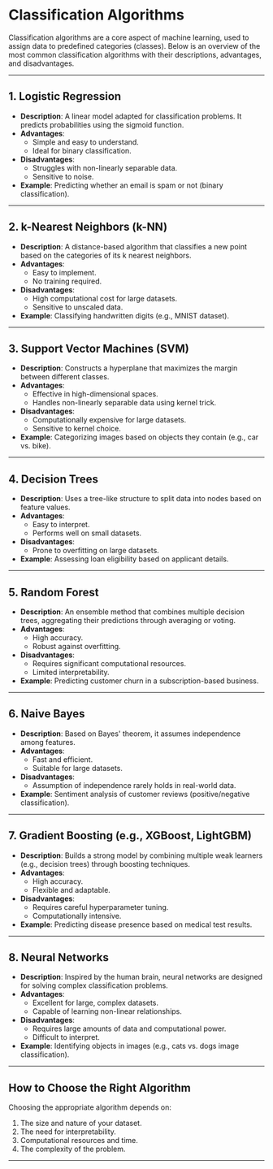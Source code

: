 # Classification Algorithms

Classification algorithms are a core aspect of machine learning, used to assign data to predefined categories (classes).
Below is an overview of the most common classification algorithms with their descriptions, advantages, and
disadvantages.

---

## 1. Logistic Regression

- **Description**: A linear model adapted for classification problems. It predicts probabilities using the sigmoid
  function.
- **Advantages**:
    - Simple and easy to understand.
    - Ideal for binary classification.
- **Disadvantages**:
    - Struggles with non-linearly separable data.
    - Sensitive to noise.
- **Example**: Predicting whether an email is spam or not (binary classification).

---

## 2. k-Nearest Neighbors (k-NN)

- **Description**: A distance-based algorithm that classifies a new point based on the categories of its k nearest
  neighbors.
- **Advantages**:
    - Easy to implement.
    - No training required.
- **Disadvantages**:
    - High computational cost for large datasets.
    - Sensitive to unscaled data.
- **Example**: Classifying handwritten digits (e.g., MNIST dataset).

---

## 3. Support Vector Machines (SVM)

- **Description**: Constructs a hyperplane that maximizes the margin between different classes.
- **Advantages**:
    - Effective in high-dimensional spaces.
    - Handles non-linearly separable data using kernel trick.
- **Disadvantages**:
    - Computationally expensive for large datasets.
    - Sensitive to kernel choice.
- **Example**: Categorizing images based on objects they contain (e.g., car vs. bike).

---

## 4. Decision Trees

- **Description**: Uses a tree-like structure to split data into nodes based on feature values.
- **Advantages**:
    - Easy to interpret.
    - Performs well on small datasets.
- **Disadvantages**:
    - Prone to overfitting on large datasets.
- **Example**: Assessing loan eligibility based on applicant details.

---

## 5. Random Forest

- **Description**: An ensemble method that combines multiple decision trees, aggregating their predictions through
  averaging or voting.
- **Advantages**:
    - High accuracy.
    - Robust against overfitting.
- **Disadvantages**:
    - Requires significant computational resources.
    - Limited interpretability.
- **Example**: Predicting customer churn in a subscription-based business.

---

## 6. Naive Bayes

- **Description**: Based on Bayes' theorem, it assumes independence among features.
- **Advantages**:
    - Fast and efficient.
    - Suitable for large datasets.
- **Disadvantages**:
    - Assumption of independence rarely holds in real-world data.
- **Example**: Sentiment analysis of customer reviews (positive/negative classification).

---

## 7. Gradient Boosting (e.g., XGBoost, LightGBM)

- **Description**: Builds a strong model by combining multiple weak learners (e.g., decision trees) through boosting
  techniques.
- **Advantages**:
    - High accuracy.
    - Flexible and adaptable.
- **Disadvantages**:
    - Requires careful hyperparameter tuning.
    - Computationally intensive.
- **Example**: Predicting disease presence based on medical test results.

---

## 8. Neural Networks

- **Description**: Inspired by the human brain, neural networks are designed for solving complex classification
  problems.
- **Advantages**:
    - Excellent for large, complex datasets.
    - Capable of learning non-linear relationships.
- **Disadvantages**:
    - Requires large amounts of data and computational power.
    - Difficult to interpret.
- **Example**: Identifying objects in images (e.g., cats vs. dogs image classification).

---

## How to Choose the Right Algorithm

Choosing the appropriate algorithm depends on:

1. The size and nature of your dataset.
2. The need for interpretability.
3. Computational resources and time.
4. The complexity of the problem.

---